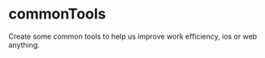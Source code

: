 commonTools
===========

Create some common tools to help us improve work efficiency, ios or web anything.
